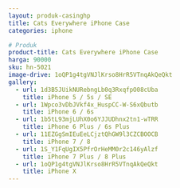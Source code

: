 ```yaml
---
layout: produk-casinghp
title: Cats Everywhere iPhone Case
categories: iphone

# Produk
product-title: Cats Everywhere iPhone Case
harga: 90000
sku: hn-5021
image-drive: 1oQP1g4tgVNJlKrso8HrR5VTnqAkQeQkt
gallery:
  - url: 1d3B5JUikNURebngLb0q3RxqfpO08cUba
    title: iPhone 5 / 5s / SE
  - url: 1Wpco3vDbJVkf4x_HuspCC-W-S6xQbutb
    title: iPhone 6 / 6s
  - url: 1b5tL93mjLUhX0o6YJJUDhnx2tn1-wTRR
    title: iPhone 6 Plus / 6s Plus
  - url: 11EZGgSmIEuEeLCjztQhGW9l3CZCBOOCB
    title: iPhone 7 / 8
  - url: 1S_Y1FqUgIX5PfrOrHeMM0r2c146yAlzf
    title: iPhone 7 Plus / 8 Plus
  - url: 1oQP1g4tgVNJlKrso8HrR5VTnqAkQeQkt
    title: iPhone X
---
```

